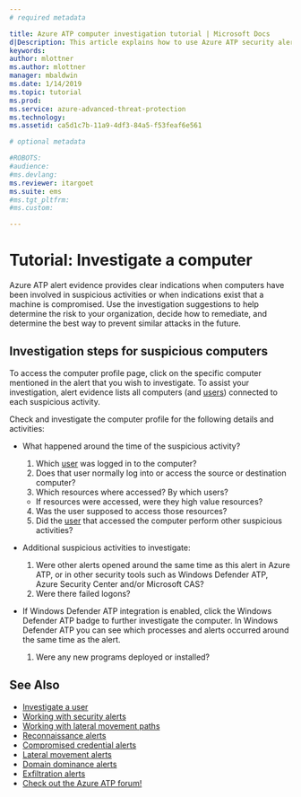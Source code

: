 ```yaml
---
# required metadata

title: Azure ATP computer investigation tutorial | Microsoft Docs
d|Description: This article explains how to use Azure ATP security alerts to investigate a suspicious computer.
keywords:
author: mlottner
ms.author: mlottner
manager: mbaldwin
ms.date: 1/14/2019
ms.topic: tutorial
ms.prod:
ms.service: azure-advanced-threat-protection
ms.technology:
ms.assetid: ca5d1c7b-11a9-4df3-84a5-f53feaf6e561

# optional metadata

#ROBOTS:
#audience:
#ms.devlang:
ms.reviewer: itargoet
ms.suite: ems
#ms.tgt_pltfrm:
#ms.custom:

---
```



# Tutorial: Investigate a computer

Azure ATP alert evidence provides clear indications when computers have been involved in suspicious activities or when indications exist that a machine is compromised. Use the investigation suggestions to help determine the risk to your organization, decide how to remediate, and determine the best way to prevent similar attacks in the future.  

## Investigation steps for suspicious computers

To access the computer profile page, click on the specific computer mentioned in the alert that you wish to investigate. To assist your investigation, alert evidence lists all computers (and [users](investigate-a-user.md)) connected to each suspicious activity.

Check and investigate the computer profile for the following details and activities:

- What happened around the time of the suspicious activity?  
  1. Which [user](investigate-a-user.md) was logged in to the computer?
  2. Does that user normally log into or access the source or destination computer?
  3. Which resources where accessed? By which users?
    - If resources were accessed, were they high value resources?
  4. Was the user supposed to access those resources?
  5. Did the [user](investigate-a-user.md) that accessed the computer perform other suspicious activities?

- Additional suspicious activities to investigate:
    1. Were other alerts opened around the same time as this alert in Azure ATP, or in other security tools such as Windows Defender ATP, Azure Security Center and/or Microsoft CAS?
    2. Were there failed logons?


- If Windows Defender ATP integration is enabled, click the Windows Defender ATP badge to further investigate the computer. In Windows Defender ATP you can see which processes and alerts occurred around the same time as the alert.
    1. Were any new programs deployed or installed?

## See Also

- [Investigate a user](investigate-a-user.md)
- [Working with security alerts](working-with-suspicious-activities.md)
- [Working with lateral movement paths](use-case-lateral-movement-path.md)
- [Reconnaissance alerts](atp-reconnaissance-alerts.md)
- [Compromised credential alerts](atp-compromised-credentials-alerts.md)
- [Lateral movement alerts](atp-lateral-movement-alerts.md)
- [Domain dominance alerts](atp-domain-dominance-alerts.md)
- [Exfiltration alerts](atp-exfiltration-alerts.md)
- [Check out the Azure ATP forum!](https://aka.ms/azureatpcommunity)
